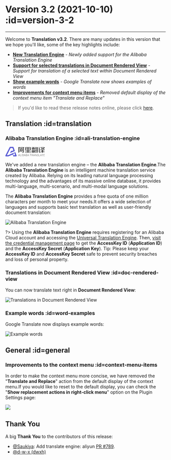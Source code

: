 # Version 3.2 (2021-10-10) :id=version-3-2

---

Welcome to **Translation v3.2**. There are many updates in this version that we hope you'll like, some of the key highlights include:

- [**New Translation Engine**](#ali-translation-engine) - _Newly added support for the Alibaba Translation Engine_
- [**Support for selected translations in Document Rendered View**](#doc-rendered-view) - _Support for translation of a selected text within Document Rendered View_
- [**Show example words**](#word-examples) - _Google Translate now shows examples of words_
- [**Improvements for context menu items**](#context-menu-items) - _Removed default display of the context menu item "Translate and Replace"_

> If you'd like to read these release notes online, please click [here](#/ko/updates ':ignore :target=_blank').


## Translation :id=translation
### Alibaba Translation Engine :id=ali-translation-engine

![Alibaba Translation Engine](/img/logo/ali_translate.png)

We've added a new translation engine – the **Alibaba Translation Engine**.The **Alibaba Translation Engine** is an intelligent machine translation service created by Alibaba. Relying on its leading natural language processing technology and the advantages of its massive online database, it provides multi-language, multi-scenario, and multi-modal language solutions.

The **Alibaba Translation Engine** provides a free quota of one million characters per month to meet your needs.It offers a wide selection of languages and supports basic text translation as well as user-friendly document translation:

![Alibaba Translation Engine](/updates/img/v3_2/ali_doc_translation.png)

?> Using the **Alibaba Translation Engine** requires registering for an Alibaba Cloud account and accessing the [Universal Translation Engine](https://www.aliyun.com/product/ai/base_alimt). Then, [visit the credential management page](https://ram.console.aliyun.com/manage/ak) to get the **AccessKey ID** (**Application ID**) and the **AccessKey Secret** (**Application Key**). Tip: Please keep your **AccessKey ID** and **AccessKey Secret** safe to prevent security breaches and loss of personal property.

### Translations in Document Rendered View :id=doc-rendered-view

You can now translate text right in **Document Rendered View**:

![Translations in Document Rendered View](/updates/img/v3_2/translate_selection.gif)

### Example words :id=word-examples

Google Translate now displays example words:

![Example words](/updates/img/v3_2/examples.png)

## General :id=general
### Improvements to the context menu :id=context-menu-items

In order to make the context menu more concise, we have removed the "**Translate and Replace**" action from the default display of the context menu.If you would like to reset to the default display, you can check the "**Show replacement actions in right-click menu**" option on the Plugin Settings page:

![](/updates/img/v3_2/replacement_action_option.png)

## Thank You

A big **Thank You** to the contributors of this release:

- [@Saukiya](https://github.com/Saukiya): Add translate engine: aliyun [PR #789](https://github.com/YiiGuxing/TranslationPlugin/pull/789).
- [@d-w-x (dwxh)](https://github.com/d-w-x)